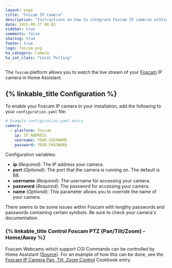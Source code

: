 ```yaml
---
layout: page
title: "Foscam IP Camera"
description: "Instructions on how to integrate Foscam IP cameras within Home Assistant."
date: 2015-09-17 08:01
sidebar: true
comments: false
sharing: true
footer: true
logo: foscam.png
ha_category: Camera
ha_iot_class: "Local Polling"
---
```



The `foscam` platform allows you to watch the live stream of your [Foscam](http://www.foscam.com/) IP camera in Home Assistant.

## {% linkable_title Configuration %}

To enable your Foscam IP camera in your installation, add the following to your `configuration.yaml` file:

```yaml
# Example configuration.yaml entry
camera:
  - platform: foscam
    ip: IP_ADDRESS
    username: YOUR_USERNAME
    password: YOUR_PASSWORD
```

Configuration variables:

- **ip** (*Required*): The IP address your camera.
- **port** (*Optional*): The port that the camera is running on. The default is 88. 
- **username** (*Required*): The username for accessing your camera.
- **password** (*Required*): The password for accessing your camera.
- **name** (*Optional*): This parameter allows you to override the name of your camera.

<p class='note'>
There seems to be some issues within Foscam with lengthy passwords and passwords containing certain symbols. Be sure to check your camera's documentation.
</p>
 
### {% linkable_title Control Foscam PTZ (Pan/Tilt/Zoom) - Home/Away %}

 Foscam Webcams which support CGI Commands can be controlled by Home Assistant ([Source](http://www.ipcamcontrol.net/files/Foscam%20IPCamera%20CGI%20User%20Guide-V1.0.4.pdf)). For an example of how this can be done, see the [Foscam IP Camera Pan, Tilt, Zoom Control](/cookbook/foscam_away_mode_PTZ/) Cookbook entry.
